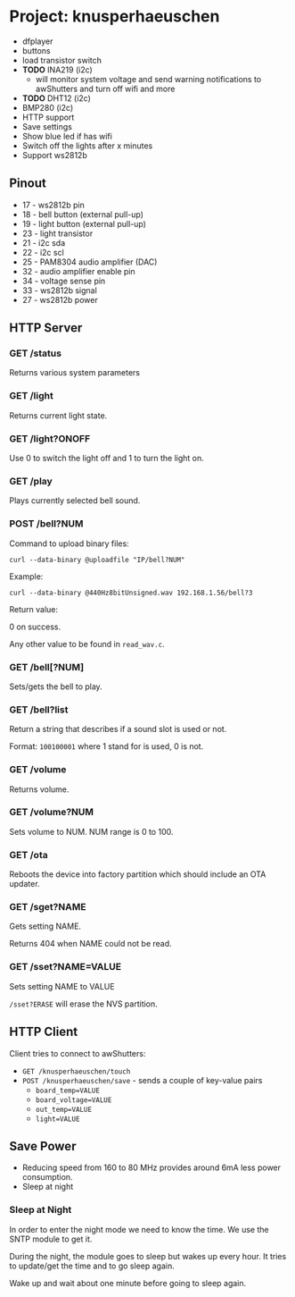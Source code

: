 # Project: knusperhaeuschen

* dfplayer
* buttons
* load transistor switch
* **TODO** INA219 (i2c)
  * will monitor system voltage and send warning notifications to awShutters
    and turn off wifi and more
* **TODO** DHT12 (i2c)
* BMP280 (i2c)
* HTTP support
* Save settings
* Show blue led if has wifi
* Switch off the lights after x minutes
* Support ws2812b


## Pinout

* 17 - ws2812b pin
* 18 - bell button (external pull-up)
* 19 - light button (external pull-up)
* 23 - light transistor
* 21 - i2c sda
* 22 - i2c scl
* 25 - PAM8304 audio amplifier (DAC)
* 32 - audio amplifier enable pin
* 34 - voltage sense pin
* 33 - ws2812b signal
* 27 - ws2812b power


## HTTP Server

### GET /status

Returns various system parameters

### GET /light

Returns current light state.

### GET /light?ONOFF

Use 0 to switch the light off and 1 to turn the light on.

### GET /play

Plays currently selected bell sound.

### POST /bell?NUM

Command to upload binary files:

`curl --data-binary @uploadfile "IP/bell?NUM"`

Example:

`curl --data-binary @440Hz8bitUnsigned.wav 192.168.1.56/bell?3`

Return value:

0 on success.

Any other value to be found in `read_wav.c`.

### GET /bell[?NUM]

Sets/gets the bell to play.


### GET /bell?list

Return a string that describes if a sound slot is used or not.

Format: `100100001` where 1 stand for is used, 0 is not.

### GET /volume

Returns volume.

### GET /volume?NUM

Sets volume to NUM. NUM range is 0 to 100.

### GET /ota

Reboots the device into factory partition which should include an OTA updater.

### GET /sget?NAME

Gets setting NAME.

Returns 404 when NAME could not be read.

### GET /sset?NAME=VALUE

Sets setting NAME to VALUE

`/sset?ERASE` will erase the NVS partition.


## HTTP Client

Client tries to connect to awShutters:
* `GET /knusperhaeuschen/touch`
* `POST /knusperhaeuschen/save` - sends a couple of key-value pairs
  * `board_temp=VALUE`
  * `board_voltage=VALUE`
  * `out_temp=VALUE`
  * `light=VALUE`


## Save Power

* Reducing speed from 160 to 80 MHz provides around 6mA less power consumption.
* Sleep at night


### Sleep at Night

In order to enter the night mode we need to know the time. We use the SNTP
module to get it.

During the night, the module goes to sleep but wakes up every hour. It tries
to update/get the time and to go sleep again.

Wake up and wait about one minute before
going to sleep again.
